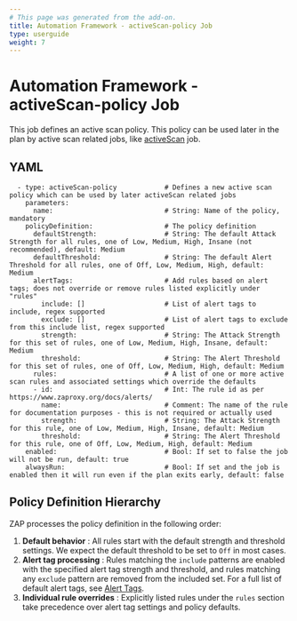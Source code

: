 ```yaml
---
# This page was generated from the add-on.
title: Automation Framework - activeScan-policy Job
type: userguide
weight: 7
---
```


# Automation Framework - activeScan-policy Job

This job defines an active scan policy. This policy can be used later in the plan by active scan related jobs, like [activeScan](/docs/desktop/addons/automation-framework/job-ascan/) job.

## YAML

```
  - type: activeScan-policy            # Defines a new active scan policy which can be used by later activeScan related jobs
    parameters:
      name:                            # String: Name of the policy, mandatory
    policyDefinition:                  # The policy definition
      defaultStrength:                 # String: The default Attack Strength for all rules, one of Low, Medium, High, Insane (not recommended), default: Medium
      defaultThreshold:                # String: The default Alert Threshold for all rules, one of Off, Low, Medium, High, default: Medium
      alertTags:                       # Add rules based on alert tags; does not override or remove rules listed explicitly under "rules"
        include: []                    # List of alert tags to include, regex supported
        exclude: []                    # List of alert tags to exclude from this include list, regex supported
        strength:                      # String: The Attack Strength for this set of rules, one of Low, Medium, High, Insane, default: Medium
        threshold:                     # String: The Alert Threshold for this set of rules, one of Off, Low, Medium, High, default: Medium
      rules:                           # A list of one or more active scan rules and associated settings which override the defaults
      - id:                            # Int: The rule id as per https://www.zaproxy.org/docs/alerts/
        name:                          # Comment: The name of the rule for documentation purposes - this is not required or actually used
        strength:                      # String: The Attack Strength for this rule, one of Low, Medium, High, Insane, default: Medium
        threshold:                     # String: The Alert Threshold for this rule, one of Off, Low, Medium, High, default: Medium
    enabled:                           # Bool: If set to false the job will not be run, default: true
    alwaysRun:                         # Bool: If set and the job is enabled then it will run even if the plan exits early, default: false
```

## Policy Definition Hierarchy

ZAP processes the policy definition in the following order:

1. **Default behavior** : All rules start with the default strength and threshold settings. We expect the default threshold to be set to `Off` in most cases.
2. **Alert tag processing** : Rules matching the `include` patterns are enabled with the specified alert tag strength and threshold, and rules matching any `exclude` pattern are removed from the included set. For a full list of default alert tags, see [Alert
    Tags](/alerttags/).
3. **Individual rule overrides** : Explicitly listed rules under the `rules` section take precedence over alert tag settings and policy defaults.
